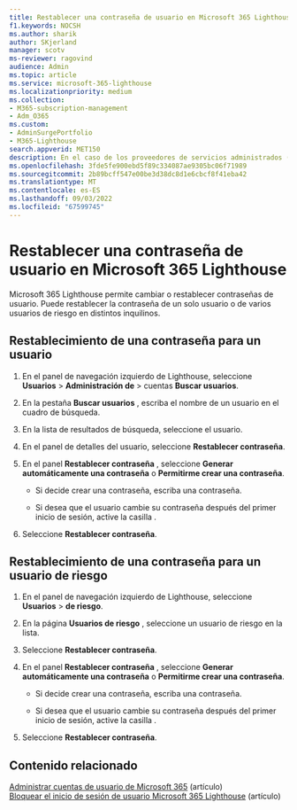 ```yaml
---
title: Restablecer una contraseña de usuario en Microsoft 365 Lighthouse
f1.keywords: NOCSH
ms.author: sharik
author: SKjerland
manager: scotv
ms-reviewer: ragovind
audience: Admin
ms.topic: article
ms.service: microsoft-365-lighthouse
ms.localizationpriority: medium
ms.collection:
- M365-subscription-management
- Adm_O365
ms.custom:
- AdminSurgePortfolio
- M365-Lighthouse
search.appverid: MET150
description: En el caso de los proveedores de servicios administrados (MSP) que usan Microsoft 365 Lighthouse, aprenda a restablecer una contraseña para un solo usuario o para varios usuarios de riesgo en distintos inquilinos.
ms.openlocfilehash: 3fde5fe900ebd5f89c334087ae9305bc06f71989
ms.sourcegitcommit: 2b89bcff547e00be3d38dc8d1e6cbcf8f41eba42
ms.translationtype: MT
ms.contentlocale: es-ES
ms.lasthandoff: 09/03/2022
ms.locfileid: "67599745"
---
```

# <a name="reset-a-user-password-in-microsoft-365-lighthouse"></a>Restablecer una contraseña de usuario en Microsoft 365 Lighthouse

Microsoft 365 Lighthouse permite cambiar o restablecer contraseñas de usuario. Puede restablecer la contraseña de un solo usuario o de varios usuarios de riesgo en distintos inquilinos.

## <a name="reset-a-password-for-a-user"></a>Restablecimiento de una contraseña para un usuario

1. En el panel de navegación izquierdo de Lighthouse, seleccione **Usuarios** > **Administración de** >  cuentas **Buscar usuarios**.

2. En la pestaña **Buscar usuarios** , escriba el nombre de un usuario en el cuadro de búsqueda.

3. En la lista de resultados de búsqueda, seleccione el usuario.

4. En el panel de detalles del usuario, seleccione **Restablecer contraseña**.

5. En el panel **Restablecer contraseña** , seleccione **Generar automáticamente una contraseña** o **Permitirme crear una contraseña**.

    - Si decide crear una contraseña, escriba una contraseña.

    - Si desea que el usuario cambie su contraseña después del primer inicio de sesión, active la casilla .

6. Seleccione **Restablecer contraseña**.

## <a name="reset-a-password-for-a-risky-user"></a>Restablecimiento de una contraseña para un usuario de riesgo

1. En el panel de navegación izquierdo de Lighthouse, seleccione **Usuarios** > **de riesgo**.

2. En la página **Usuarios de riesgo** , seleccione un usuario de riesgo en la lista.

3. Seleccione **Restablecer contraseña**.

4. En el panel **Restablecer contraseña** , seleccione **Generar automáticamente una contraseña** o **Permitirme crear una contraseña**.

   - Si decide crear una contraseña, escriba una contraseña.

   - Si desea que el usuario cambie su contraseña después del primer inicio de sesión, active la casilla .

5. Seleccione **Restablecer contraseña**.

## <a name="related-content"></a>Contenido relacionado

[Administrar cuentas de usuario de Microsoft 365](../enterprise/manage-microsoft-365-accounts.md) (artículo)\
[Bloquear el inicio de sesión de usuario Microsoft 365 Lighthouse](m365-lighthouse-block-user-signin.md) (artículo)
